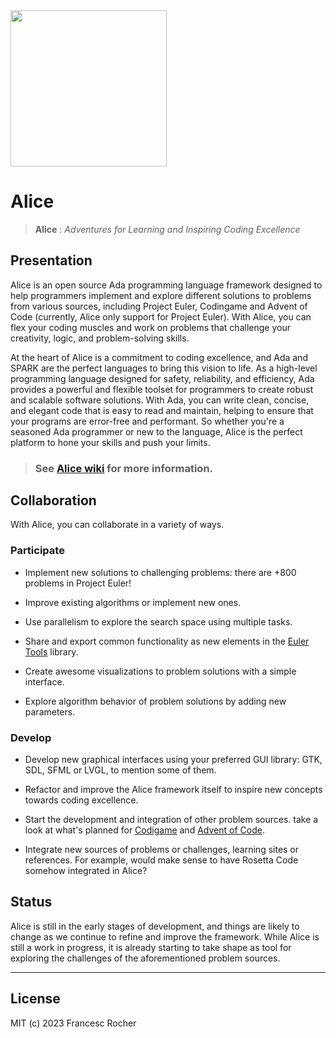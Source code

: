 <!--
[![Alire](https://img.shields.io/endpoint?url=https://alire.ada.dev/badges/alice.json)](https://alire.ada.dev/crates/alice.html)
[![Alire CI/CD](https://img.shields.io/endpoint?url=https://alire-crate-ci.ada.dev/badges/alice.json)](https://alire-crate-ci.ada.dev/crates/alice.html)
[![GitHub release](https://img.shields.io/github/release/rocher/alice.svg)](https://github.com/rocher/alice/releases/latest)
[![License](https://img.shields.io/github/license/rocher/alice.svg?color=blue)](https://github.com/rocher/alice/blob/master/LICENSE)
-->

<img src="https://raw.githubusercontent.com/wiki/alice-adventures/Alice/Alice_Adventures.png" width="250" />

# Alice

> **Alice** : *Adventures for Learning and Inspiring Coding Excellence*

## Presentation

Alice is an open source Ada programming language framework designed to help
programmers implement and explore different solutions to problems from
various sources, including Project Euler, Codingame and Advent of Code
(currently, Alice only support for Project Euler). With Alice, you can flex
your coding muscles and work on problems that challenge your creativity,
logic, and problem-solving skills.

At the heart of Alice is a commitment to coding excellence, and Ada and SPARK
are the perfect languages to bring this vision to life. As a high-level
programming language designed for safety, reliability, and efficiency, Ada
provides a powerful and flexible toolset for programmers to create robust and
scalable software solutions. With Ada, you can write clean, concise, and
elegant code that is easy to read and maintain, helping to ensure that your
programs are error-free and performant. So whether you're a seasoned Ada
programmer or new to the language, Alice is the perfect platform to hone your
skills and push your limits.

> ### See [Alice wiki](https://github.com/rocher/Alice/wiki) for more information.

## Collaboration

With Alice, you can collaborate in a variety of ways.

### Participate

   * Implement new solutions to challenging problems: there are +800 problems
     in Project Euler!

   * Improve existing algorithms or implement new ones.

   * Use parallelism to explore the search space using multiple tasks.

   * Share and export common functionality as new elements in the [Euler
     Tools](https://github.com/rocher/euler_tools) library.

   * Create awesome visualizations to problem solutions with a simple
     interface.

   * Explore algorithm behavior of problem solutions by adding new
     parameters.

### Develop

   * Develop new graphical interfaces using your preferred GUI library: GTK,
     SDL, SFML or LVGL, to mention some of them.

   * Refactor and improve the Alice framework itself to inspire new concepts
     towards coding excellence.

   * Start the development and integration of other problem sources. take a
     look at what's planned for [Codigame](codingame/TODO.md) and [Advent of
     Code](advent_of_code/TODO.md).

   * Integrate new sources of problems or challenges, learning sites or
     references. For example, would make sense to have Rosetta Code somehow
     integrated in Alice?

## Status

Alice is still in the early stages of development, and things are likely to
change as we continue to refine and improve the framework. While Alice is
still a work in progress, it is already starting to take shape as tool for
exploring the challenges of the aforementioned problem sources.

---
## License
MIT (c) 2023 Francesc Rocher
